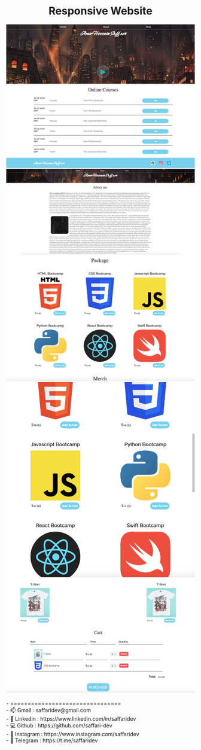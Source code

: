 
<div align="center">
  <h1>Responsive Website</h1>
  <img src="/docs/images/1.png" width="700px"><br>
  <img src="/docs/images/2.png" width="700px"><br>
  <img src="/docs/images/3.png" width="700px"><br>
  <img src="/docs/images/4.png" width="700px"><br>
  <img src="/docs/images/5.png" width="700px"><br>
</div>

<br>
- ================================ <br>
- 📫 Gmail : saffaridev@gmail.com <br>
- 📰 Linkedin : https://www.linkedin.com/in/saffaridev<br>
- 💻 Github : https://github.com/saffari-dev<br>
- 📸 Instagram : https://www.instagram.com/saffaridev<br>
- 📜 Telegram : https://t.me/saffaridev
